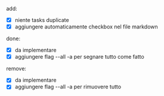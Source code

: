add:
- [x] niente tasks duplicate
- [x] aggiungere automaticamente checkbox nel file markdown
 
done:
- [x] da implementare 
- [x] aggiungere flag --all -a per segnare tutto come fatto

remove:
- [x] da implementare 
- [x] aggiungere flag --all -a per rimuovere tutto
